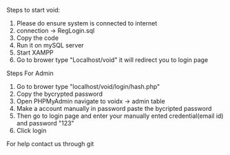 Steps to start void:
1. Please do ensure system is connected to internet
2. connection -> RegLogin.sql
3. Copy the code
4. Run it on mySQL server
5. Start XAMPP 
6. Go to brower type "Localhost/void" it will redirect you to login page


Steps For Admin
1. Go to brower type "localhost/void/login/hash.php"
2. Copy the bycrypted password 
3. Open PHPMyAdmin navigate to voidx -> admin table 
4. Make a account manually in password paste the bycripted password
5. Then go to login page and enter your manually ented credential(email id) and password "123" 
6. Click login


For help contact us through git 

